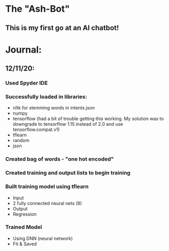 # The "Ash-Bot"
## This is my first go at an AI chatbot! 
# Journal: 
## 12/11/20:
### Used Spyder IDE
### Successfully loaded in libraries:
- nltk for stemming words in intents.json
- numpy
- tensorflow (had a bit of trouble getting this working. My solution was to downgrade to tensorflow 1.15 instead of 2.0 and use tensorflow.compat.v1) 
- tflearn
- random
- json 
### Created bag of words - "one hot encoded" 
### Created training and output lists to begin training 
### Built training model using tflearn
- Input
- 2 fully connected neural nets (8)
- Output
- Regression
### Trained Model
- Using DNN (neural network) 
- Fit & Saved
